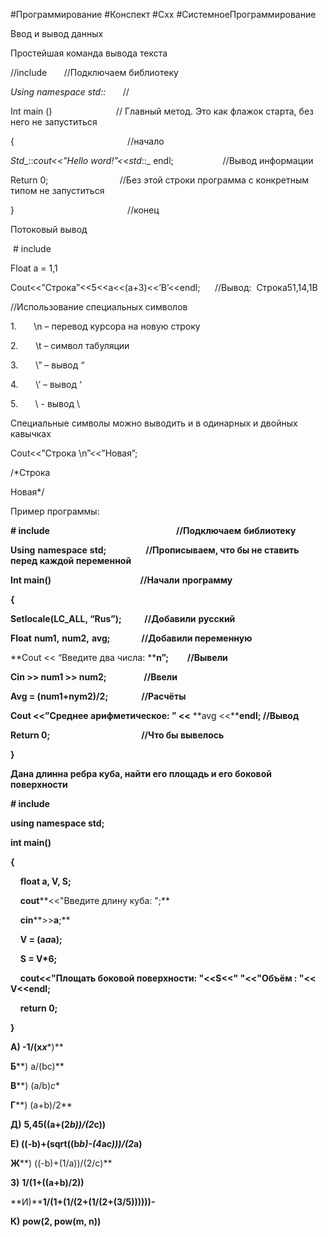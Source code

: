 #Программирование #Конспект #Cxx 
#СистемноеПрограммирование 

Ввод и вывод данных

Простейшая команда вывода текста

//include<iostream>       //Подключаем библиотеку

_Using namespace std::_       //

Int main ()                          // Главный метод. Это как флажок старта, без него не запуститься

{                                              //начало

_Std__::_cout<<”Hello word!”<<_std__::_ endl;                    //Вывод информации

Return 0;                             //Без этой строки программа с конкретным типом не запуститься

}                                              //конец

Потоковый вывод

 # include<iostream>

Float a = 1,1

Cout<<”Строка”<<5<<a<<(a+3)<<’B’<<endl;      //Вывод:  Строка51,14,1B

//Использование специальных символов

1.       \n – перевод курсора на новую строку

2.       \t – символ табуляции

3.       \” – вывод “

4.       \’ – вывод ‘

5.       \\ - вывод \

Специальные символы можно выводить и в одинарных и двойных кавычках

Cout<<”Строка \n”<<”Новая”;

/*Строка

Новая*/

Пример программы:

  

**# include                                                             //Подключаем** **библиотеку**

**Using** **namespace** **std;                   //Прописываем, что бы не ставить перед каждой переменной**

**Int main()                                           //Начали** **программу**

**{**

**Setlocale(LC_ALL, “Rus”);           //Добавили** **русский**

**Float** **num1,** **num2,** **avg;               //Добавили переменную**

**Cout << “Введите два числа: \****n”;         //Вывели**

**Cin >> num1 >> num2;                  //Ввели**

**Avg = (num1+nym2)/2;                //Расчёты**

**Cout <<”Среднее арифметическое: ” <<** **avg <<****endl; //Вывод**

**Return 0;                                            //Что бы вывелось**

**}**

**Дана длинна ребра куба, найти его площадь и его боковой поверхности**

**# include <iostream>**

**using namespace std;**

**int main()**

**{**

    **float a, V, S;**

    **cout****<<"Введите длину куба: ";**

    **cin****>>****a****;**

    **V = (a*a*a);**

    **S = V*6;**

    **cout<<"Площать боковой поверхности: "<<S<<" "<<"Объём : "<< V<<endl;**

    **return 0;**

**}**

**А) -1/(****x*********x****)**

**Б****) a/(bc)**

**В****) (a/b)*c**

**Г****) (a+b)/2**

**Д)** **5,45((a+(2*b))/(2*c))**

**E) ((-b)+(sqrt((b*b)-(4*a*c)))/(2*a)**

**Ж****) ((-b)+(1/a))/(2/c)**

**З)** **1/(1+((a+b)/2))**

**И)****1/(1+(1/(2+(1/(2+(3/5))))))-**

**К)** **pow(2, pow(m, n))**

